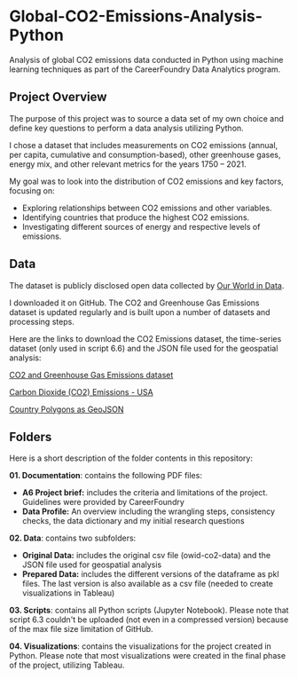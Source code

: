 # Global-CO2-Emissions-Analysis-Python
Analysis of global CO2 emissions data conducted in Python using machine learning techniques as part of the CareerFoundry Data Analytics program.

## Project Overview
The purpose of this project was to source a data set of my own choice and define key questions to perform a data analysis utilizing Python. 

I chose a dataset that includes measurements on CO2 emissions (annual, per capita, cumulative and consumption-based), other greenhouse gases, energy mix, and other relevant metrics for the years 1750 – 2021.

My goal was to look into the distribution of CO2 emissions and key factors, focusing on:
-  Exploring relationships between CO2 emissions and other variables.
-  Identifying countries that produce the highest CO2 emissions.
- Investigating different sources of energy and respective levels of emissions.

## Data
The dataset is publicly disclosed open data collected by [Our World in Data](https://ourworldindata.org/co2-and-greenhouse-gas-emissions).

I downloaded it on GitHub. The CO2 and Greenhouse Gas Emissions dataset is updated regularly and is built upon a number of datasets and processing steps.

Here are the links to download the CO2 Emissions dataset, the time-series dataset (only used in script 6.6) and the JSON file used for the geospatial analysis:

[CO2 and Greenhouse Gas Emissions dataset](https://github.com/owid/co2-data)

[Carbon Dioxide (CO2) Emissions - USA](https://data.nasdaq.com/data/BP/C02_EMMISSIONS_USA-carbon-dioxide-co2-emmissions-usa)

[Country Polygons as GeoJSON](https://datahub.io/core/geo-countries#data)

## Folders
Here is a short description of the folder contents in this repository:

**01. Documentation**: contains the following PDF files: 
- **A6 Project brief:** includes the criteria and limitations of the project. Guidelines were provided by CareerFoundry
- **Data Profile:** An overview including the wrangling steps, consistency checks, the data dictionary and my initial research questions

**02. Data**: contains two subfolders:
- **Original Data:** includes the original csv file (owid-co2-data) and the JSON file used for geospatial analysis
- **Prepared Data:** includes the different versions of the dataframe as pkl files.
  The last version is also available as a csv file (needed to create visualizations in Tableau)

**03. Scripts**: contains all Python scripts (Jupyter Notebook). Please note that script 6.3 couldn't be uploaded (not even in a compressed version) because of the max file size limitation of GitHub.

**04. Visualizations**: contains the visualizations for the project created in Python. Please note that most visualizations were created in the final phase of the project, utilizing Tableau.
